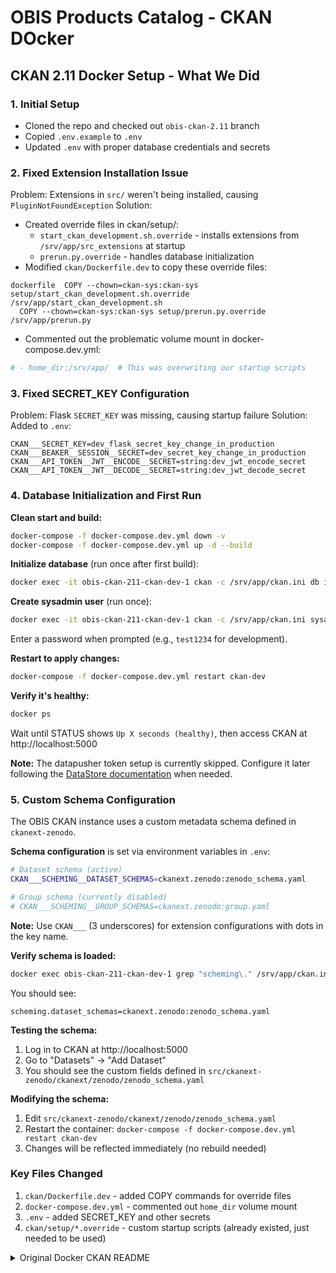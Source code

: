 # OBIS Products Catalog - CKAN DOcker

## CKAN 2.11 Docker Setup - What We Did

### 1. Initial Setup

- Cloned the repo and checked out `obis-ckan-2.11` branch
- Copied `.env.example` to `.env`
- Updated `.env` with proper database credentials and secrets

### 2. Fixed Extension Installation Issue
Problem: Extensions in `src/` weren't being installed, causing `PluginNotFoundException`
Solution:
- Created override files in ckan/setup/:
   - `start_ckan_development.sh.override` - installs extensions from `/srv/app/src_extensions` at startup
   - `prerun.py.override` - handles database initialization
- Modified `ckan/Dockerfile.dev` to copy these override files:

```
dockerfile  COPY --chown=ckan-sys:ckan-sys setup/start_ckan_development.sh.override /srv/app/start_ckan_development.sh
  COPY --chown=ckan-sys:ckan-sys setup/prerun.py.override /srv/app/prerun.py
```

- Commented out the problematic volume mount in docker-compose.dev.yml:

```yaml
# - home_dir:/srv/app/  # This was overwriting our startup scripts
```

### 3. Fixed SECRET_KEY Configuration

Problem: Flask `SECRET_KEY` was missing, causing startup failure
Solution: Added to `.env`:

```
CKAN___SECRET_KEY=dev_flask_secret_key_change_in_production
CKAN___BEAKER__SESSION__SECRET=dev_secret_key_change_in_production
CKAN___API_TOKEN__JWT__ENCODE__SECRET=string:dev_jwt_encode_secret
CKAN___API_TOKEN__JWT__DECODE__SECRET=string:dev_jwt_decode_secret
```

### 4. Database Initialization and First Run

**Clean start and build:**
```bash
docker-compose -f docker-compose.dev.yml down -v
docker-compose -f docker-compose.dev.yml up -d --build
```

**Initialize database** (run once after first build):
```bash
docker exec -it obis-ckan-211-ckan-dev-1 ckan -c /srv/app/ckan.ini db init
```

**Create sysadmin user** (run once):
```bash
docker exec -it obis-ckan-211-ckan-dev-1 ckan -c /srv/app/ckan.ini sysadmin add ckan_admin email=admin@localhost name=ckan_admin
```
Enter a password when prompted (e.g., `test1234` for development).

**Restart to apply changes:**
```bash
docker-compose -f docker-compose.dev.yml restart ckan-dev
```

**Verify it's healthy:**
```bash
docker ps
```
Wait until STATUS shows `Up X seconds (healthy)`, then access CKAN at http://localhost:5000

**Note:** The datapusher token setup is currently skipped. Configure it later following the [DataStore documentation](https://docs.ckan.org/en/latest/maintaining/datastore.html#set-permissions) when needed.

### 5. Custom Schema Configuration

The OBIS CKAN instance uses a custom metadata schema defined in `ckanext-zenodo`.

**Schema configuration** is set via environment variables in `.env`:
```bash
# Dataset schema (active)
CKAN___SCHEMING__DATASET_SCHEMAS=ckanext.zenodo:zenodo_schema.yaml

# Group schema (currently disabled)
# CKAN___SCHEMING__GROUP_SCHEMAS=ckanext.zenodo:group.yaml
```

**Note:** Use `CKAN___` (3 underscores) for extension configurations with dots in the key name.

**Verify schema is loaded:**
```bash
docker exec obis-ckan-211-ckan-dev-1 grep "scheming\." /srv/app/ckan.ini
```

You should see:
```
scheming.dataset_schemas=ckanext.zenodo:zenodo_schema.yaml
```

**Testing the schema:**
1. Log in to CKAN at http://localhost:5000
2. Go to "Datasets" → "Add Dataset"
3. You should see the custom fields defined in `src/ckanext-zenodo/ckanext/zenodo/zenodo_schema.yaml`

**Modifying the schema:**
1. Edit `src/ckanext-zenodo/ckanext/zenodo/zenodo_schema.yaml`
2. Restart the container: `docker-compose -f docker-compose.dev.yml restart ckan-dev`
3. Changes will be reflected immediately (no rebuild needed)

### Key Files Changed

1. `ckan/Dockerfile.dev` - added COPY commands for override files
1. `docker-compose.dev.yml` - commented out `home_dir` volume mount
1. `.env` - added SECRET_KEY and other secrets
1. `ckan/setup/*.override` - custom startup scripts (already existed, just needed to be used)

<details>
  <summary>Original Docker CKAN README</summary>

# Docker Compose setup for CKAN


- [Docker Compose setup for CKAN](#docker-compose-setup-for-ckan)
  - [1.  Overview](#1--overview)
  - [2.  Installing Docker](#2--installing-docker)
  - [3.  docker compose *vs* docker-compose](#3--docker-compose-vs-docker-compose)
  - [4.  Install (build and run) CKAN plus dependencies](#4--install-build-and-run-ckan-plus-dependencies)
    - [Base mode](#base-mode)
    - [Development mode](#development-mode)
      - [Create an extension](#create-an-extension)
      - [Running HTTPS on development mode](#running-https-on-development-mode)
      - [Remote Debugging with VS Code](#remote-debugging-with-vs-code)
      - [Updating the environment file for development mode](#updating-the-environment-file-for-development-mode)
  - [5. CKAN images](#5-ckan-images)
    - [Extending the base images](#extending-the-base-images)
    - [Applying patches](#applying-patches)
    - [_uWSGI_ command line arguments](#uwsgi-command-line-arguments)
  - [6. Debugging with pdb](#6-debugging-with-pdb)
  - [7. Datastore and datapusher](#7-datastore-and-datapusher)
  - [8. NGINX](#8-nginx)
  - [9. ckanext-envvars](#9-ckanext-envvars)
  - [10. CKAN\_SITE\_URL](#10-ckan_site_url)
  - [11. Manage new users](#11-manage-new-users)
  - [12. Changing the base image](#12-changing-the-base-image)
  - [13. Replacing DataPusher with XLoader](#13-replacing-datapusher-with-xloader)
  - [Copying and License](#copying-and-license)


## 1.  Overview

This is a set of configuration and setup files to run a CKAN site.

The CKAN images used are from the official CKAN [ckan-docker](https://github.com/ckan/ckan-docker-base) repo

The non-CKAN images are as follows:

* DataPusher: CKAN's [pre-configured DataPusher image](https://github.com/ckan/ckan-docker-base/tree/main/datapusher).
* PostgreSQL: Official PostgreSQL image. Database files are stored in a named volume.
* Solr: CKAN's [pre-configured Solr image](https://github.com/ckan/ckan-solr). Index data is stored in a named volume.
* Redis: standard Redis image
* NGINX: latest stable nginx image that includes SSL and Non-SSL endpoints

The site is configured using environment variables that you can set in the `.env` file.

## 2.  Installing Docker

Install Docker by following the following instructions: [Install Docker Engine on Ubuntu](https://docs.docker.com/engine/install/ubuntu/)

To verify a successful Docker installation, run `docker run hello-world` and `docker version`. These commands should output
versions for client and server.

## 3.  docker compose *vs* docker-compose

All Docker Compose commands in this README will use the V2 version of Compose ie: `docker compose`. The older version (V1)
used the `docker-compose` command. Please see [Docker Compose](https://docs.docker.com/compose/compose-v2/) for
more information.

## 4.  Install (build and run) CKAN plus dependencies

### Base mode

Use this if you are a maintainer and will not be making code changes to CKAN or to CKAN extensions

Copy the included `.env.example` and rename it to `.env`. Modify it depending on your own needs.

> [!WARNING]
> There is a sysadmin user created by default with the values defined in `CKAN_SYSADMIN_NAME` and `CKAN_SYSADMIN_PASSWORD` (`ckan_admin` and `test1234` by default). These must be changed before running this setup as a public CKAN instance.

To build the images:

	docker compose build

To start the containers:

	docker compose up

This will start up the containers in the current window. By default the containers will log direct to this window with each container
using a different colour. You could also use the -d "detach mode" option ie: `docker compose up -d` if you wished to use the current
window for something else.

At the end of the container start sequence there should be 6 containers running:

```bash
$ docker compose ps
NAME                       IMAGE                              COMMAND                  SERVICE      CREATED         STATUS                   PORTS
ckan-docker-ckan-1         ckan-docker-ckan                   "/srv/app/start_ckan…"   ckan         4 minutes ago   Up 3 minutes (healthy)   5000/tcp
ckan-docker-datapusher-1   ckan/ckan-base-datapusher:0.0.20   "sh -c 'uwsgi --plug…"   datapusher   4 minutes ago   Up 4 minutes (healthy)   8800/tcp
ckan-docker-db-1           ckan-docker-db                     "docker-entrypoint.s…"   db           4 minutes ago   Up 4 minutes (healthy)
ckan-docker-nginx-1        ckan-docker-nginx                  "/bin/sh -c 'openssl…"   nginx        4 minutes ago   Up 2 minutes             80/tcp, 0.0.0.0:8443->443/tcp
ckan-docker-redis-1        redis:6                            "docker-entrypoint.s…"   redis        4 minutes ago   Up 4 minutes (healthy)
ckan-docker-solr-1         ckan/ckan-solr:2.10-solr9          "docker-entrypoint.s…"   solr         4 minutes ago   Up 4 minutes (healthy)
```

After this step, CKAN should be running at `CKAN_SITE_URL` (by default https://localhost:8443)


### Development mode

Use this mode if you are making code changes to CKAN and either creating new extensions or making code changes to existing extensions. This mode also uses the `.env` file for config options.

To develop local extensions use the `docker-compose.dev.yml` file with help from the scripts under `bin`:

dev script | description
--- | ---
`bin/ckan …` | exec `ckan` cli within the ckan-dev container
`bin/compose …` | dev docker compose commands
`bin/generate_extension` | generate extension in `src` directory
`bin/install_src` | install all extensions from `src` directory (ckan-dev does not need to be running)
`bin/reload` | reload ckan within the ckan-dev container without restarting
`bin/restart` | shut down and restart the whole ckan-dev container (use `bin/compose up -d` instead to reload new values from .env)
`bin/shell` | exec bash prompt within the ckan-dev container

To build the images:

	bin/compose build

To install extensions from the `src` directory:

	bin/install_src

To start the containers:

	bin/compose up

See [CKAN images](#5-ckan-images) for more details of what happens when using development mode.


#### Create an extension

You can use the ckan [extension](https://docs.ckan.org/en/latest/extensions/tutorial.html#creating-a-new-extension) instructions to create a CKAN extension, only executing the command inside the CKAN container and setting the mounted `src/` folder as output:

        bin/generate_extension

```
Extension's name [must begin 'ckanext-']: ckanext-mytheme
Author's name []: Joe Bloggs
Author's email []: joeb@example.com
Your Github user or organization name []: example
Brief description of the project []: My CKAN theme
List of keywords (separated by spaces) [CKAN]:
Do you want to include code examples? [y/N]: y

Written: /srv/app/src_extensions/ckanext-mytheme
```

The new extension files and directories are created in the `/srv/app/src_extensions/` folder in the running container. They will also exist in the local src/ directory as local `/src` directory is mounted as `/srv/app/src_extensions/` on the ckan container.


#### Running HTTPS on development mode

Sometimes is useful to run your local development instance under HTTPS, for instance if you are using authentication extensions like [ckanext-saml2auth](https://github.com/keitaroinc/ckanext-saml2auth). To enable it, set the following in your `.env` file:

```
  USE_HTTPS_FOR_DEV=true
```

and update the site URL setting:

```
  CKAN_SITE_URL=https://localhost:5000
```

After recreating the `ckan-dev` container, you should be able to access CKAN at https://localhost:5000


#### Remote Debugging with VS Code

[Visual Studio Code](https://code.visualstudio.com/) is a free IDE that includes remote
debugging for Python applications. To debug CKAN you must enable `debugpy` for your
development instance in your `.env` file:

```
  USE_DEBUGPY_FOR_DEV=true
```

Next run the install script to install debugpy:

	bin/install_src

Then start the containers in [development mode](#development-mode) and launch VS Code.

In VS Code:

1. Install the "Dev Container" extension: press CTRL+SHIFT+X, type "dev container", click "install"
2. Click the "Open a Remote Window" button in the bottom-left of the VS Code window
3. Click "Attach to Running Container..." and select your ckan-dev container, e.g. "ckan-docker-ckan-dev-1"
4. Click the "Run and Debug" icon on the left panel and choose to install the "Python Debugger"
5. Click "create a launch.json", select "Python Debugger", "Remote Attach", host "localhost" and port "5678"
6. Press F5 or click the "Run" menu and "Start Debugging"

You can now set breakpoints and remote debug your CKAN development instance.


#### Updating the environment file for development mode

The Docker Compose environment `.env` file by default is set up for production mode. There are a few changes needed if you would like to run in Development mode:

1. Change the `CKAN_SITE_URL` variable to be: http://localhost:5000
2. Update the `CKAN__DATAPUSHER__CALLBACK_URL_BASE` variable to use the `ckan-dev` container name: http://ckan-dev:5000


## 5. CKAN images
![ckan images](https://user-images.githubusercontent.com/54408245/207079416-a01235af-2dea-4425-b6fd-f8c3687dd993.png)



The Docker image config files used to build your CKAN project are located in the `ckan/` folder. There are two Docker files:

* `Dockerfile`: this is based on `ckan/ckan-base:<version>`, a base image located in the DockerHub repository, that has CKAN installed along with all its dependencies, properly configured and running on [uWSGI](https://uwsgi-docs.readthedocs.io/en/latest/) (production setup)
* `Dockerfile.dev`:  this is based on `ckan/ckan-base:<version>-dev` also located located in the DockerHub repository, and extends `ckan/ckan-base:<version>` to include:

  * Any extension cloned on the `src` folder will be installed in the CKAN container when booting up Docker Compose (`docker compose up`). This includes installing any requirements listed in a `requirements.txt` (or `pip-requirements.txt`) file and running `python setup.py develop`.
  * CKAN is started running this: `/usr/bin/ckan -c /srv/app/ckan.ini run -H 0.0.0.0`.
  * Make sure to add the local plugins to the `CKAN__PLUGINS` env var in the `.env` file.

* Any custom changes to the scripts run during container start up can be made to scripts in the `setup/` directory. For instance if you wanted to change the port on which CKAN runs you would need to make changes to the Docker Compose yaml file, and the `start_ckan.sh.override` file. Then you would need to add the following line to the Dockerfile ie: `COPY setup/start_ckan.sh.override ${APP_DIR}/start_ckan.sh`. The `start_ckan.sh` file in the locally built image would override the `start_ckan.sh` file included in the base image

### Extending the base images

The CKAN base images are built from https://github.com/ckan/ckan-docker-base/

You can modify the docker files to build your own customized image tailored to your project, installing any extensions and extra requirements needed. For example here is where you would update to use a different CKAN base image ie: `ckan/ckan-base:<new version>`

To perform extra initialization steps you can add scripts to your custom images and copy them to the `/docker-entrypoint.d` folder (The folder should be created for you when you build the image). Any `*.sh` and `*.py` file in that folder will be executed just after the main initialization script ([`prerun.py`](https://github.com/ckan/ckan-docker-base/blob/main/ckan-2.9/base/setup/prerun.py)) is executed and just before the web server and supervisor processes are started.

For instance, consider the following custom image:

```
ckan
├── docker-entrypoint.d
│   └── setup_validation.sh
├── Dockerfile
└── Dockerfile.dev

```

We want to install an extension like [ckanext-validation](https://github.com/frictionlessdata/ckanext-validation) that needs to create database tables on startup time. We create a `setup_validation.sh` script in a `docker-entrypoint.d` folder with the necessary commands:

```bash
#!/bin/bash

# Create DB tables if not there
ckan -c /srv/app/ckan.ini validation init-db
```

And then in our `Dockerfile.dev` file we install the extension and copy the initialization scripts:

```Dockerfile
FROM ckan/ckan-base:2.9.7-dev

RUN pip install -e git+https://github.com/frictionlessdata/ckanext-validation.git#egg=ckanext-validation && \
    pip install -r https://raw.githubusercontent.com/frictionlessdata/ckanext-validation/master/requirements.txt

COPY docker-entrypoint.d/* /docker-entrypoint.d/
```

NB: There are a number of extension examples commented out in the Dockerfile.dev file

### Applying patches

When building your project specific CKAN images (the ones defined in the `ckan/` folder), you can apply patches
to CKAN core or any of the built extensions. To do so create a folder inside `ckan/patches` with the name of the
package to patch (ie `ckan` or `ckanext-??`). Inside you can place patch files that will be applied when building
the images. The patches will be applied in alphabetical order, so you can prefix them sequentially if necessary.

For instance, check the following example image folder:

```
ckan
├── patches
│   ├── ckan
│   │   ├── 01_datasets_per_page.patch
│   │   ├── 02_groups_per_page.patch
│   │   ├── 03_or_filters.patch
│   └── ckanext-harvest
│       └── 01_resubmit_objects.patch
├── setup
├── Dockerfile
└── Dockerfile.dev
```

### _uWSGI_ command line arguments

The images use the application server [_uWSGI_](https://uwsgi-docs.readthedocs.io/en/latest/) to run _CKAN_. There are two environment variables, that allow to configure _uWSGI_ using [command line arguments](https://uwsgi-docs.readthedocs.io/en/latest/Configuration.html#command-line-arguments). The available options are described [here](https://uwsgi-docs.readthedocs.io/en/latest/Options.html).

For most use cases, the defaults specified in `ckan-X.XX/setup/start_ckan.sh` in `DEFAULT_UWSGI_OPTS` of the [ckan/ckan-docker-base](https://github.com/ckan/ckan-docker-base) image are fine. If required, you can either _overwrite_ the defaults or _append_ additional arguments.

| Variable            | Description                                           | Defaults           |
|:--------------------|:------------------------------------------------------| :------------------|
| `UWSGI_OPTS`        | If set, overwrites `DEFAULT_UWSGI_OPTS`. If not set, `UWSGI_OPTS` will bet set to `DEFAULT_UWSGI_OPTS`.             | unset              |
| `EXTRA_UWSGI_OPTS`  | If set, appends its content to `UWSGI_OPTS`.          | unset              |

> [!IMPORTANT]
> These setting **do not** apply for the dev images.


## 6. Debugging with pdb

Add these lines to the `ckan-dev` service in the docker-compose.dev.yml file

```yaml
stdin_open: true
tty: true
```

Debug with pdb (example) - Interact with `docker attach $(docker container ls -qf name=ckan)`

command: `python -m pdb /usr/lib/ckan/venv/bin/ckan --config /srv/app/ckan.ini run --host 0.0.0.0 --passthrough-errors`

## 7. Datastore and datapusher

The Datastore database and user is created as part of the entrypoint scripts for the db container. There is also a Datapusher container
running the latest version of Datapusher.

## 8. NGINX

The base Docker Compose configuration uses an NGINX image as the front-end (ie: reverse proxy). It includes HTTPS running on port number 8443. A "self-signed" SSL certificate is generated as part of the ENTRYPOINT. The NGINX `server_name` directive and the `CN` field in the SSL certificate have been both set to 'localhost'. This should obviously not be used for production.

Creating the SSL cert and key files as follows:
`openssl req -new -newkey rsa:4096 -days 365 -nodes -x509 -subj "/C=DE/ST=Berlin/L=Berlin/O=None/CN=localhost" -keyout ckan-local.key -out ckan-local.crt`
The `ckan-local.*` files will then need to be moved into the nginx/setup/ directory

## 9. ckanext-envvars

The ckanext-envvars extension is used in the CKAN Docker base repo to build the base images.
This extension checks for environmental variables conforming to an expected format and updates the corresponding CKAN config settings with its value.

For the extension to correctly identify which env var keys map to the format used for the config object, env var keys should be formatted in the following way:

  All uppercase
  Replace periods ('.') with two underscores ('__')
  Keys must begin with 'CKAN' or 'CKANEXT', if they do not you can prepend them with '`CKAN___`'

For example:

  * `CKAN__PLUGINS="envvars image_view text_view recline_view datastore datapusher"`
  * `CKAN__DATAPUSHER__CALLBACK_URL_BASE=http://ckan:5000`
  * `CKAN___BEAKER__SESSION__SECRET=CHANGE_ME`

These parameters can be added to the `.env` file

For more information please see [ckanext-envvars](https://github.com/okfn/ckanext-envvars)

## 10. CKAN_SITE_URL

For convenience the CKAN_SITE_URL parameter should be set in the .env file. For development it can be set to http://localhost:5000 and non-development set to https://localhost:8443

## 11. Manage new users

1. Create a new user from the Docker host, for example to create a new user called 'admin'

   `docker compose exec ckan ckan user add admin email=admin@localhost`

   To set this user as a sysadmin run

   `docker compose exec ckan ckan sysadmin add admin`

   To delete the 'admin' user

   `docker compose exec ckan ckan user remove admin`

   In development mode use `bin/ckan` instead of `docker compose exec ckan ckan` for the above commands.


## 12. Changing the base image

The base image used in the CKAN Dockerfile and Dockerfile.dev can be changed so a different DockerHub image is used eg: ckan/ckan-base:2.10.5 can be used instead of ckan/ckan-base:2.11.0

## 13. Replacing DataPusher with XLoader

Check out the wiki page for this: https://github.com/ckan/ckan-docker/wiki/Replacing-DataPusher-with-XLoader

Copying and License
-------------------

This material is copyright (c) 2006-2023 Open Knowledge Foundation and contributors.

It is open and licensed under the GNU Affero General Public License (AGPL) v3.0
whose full text may be found at:

http://www.fsf.org/licensing/licenses/agpl-3.0.html

</details>